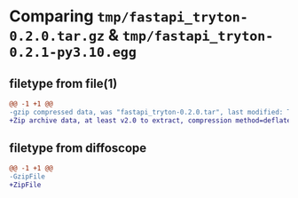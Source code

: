 # Comparing `tmp/fastapi_tryton-0.2.0.tar.gz` & `tmp/fastapi_tryton-0.2.1-py3.10.egg`

## filetype from file(1)

```diff
@@ -1 +1 @@
-gzip compressed data, was "fastapi_tryton-0.2.0.tar", last modified: Tue Jan 10 21:24:46 2023, max compression
+Zip archive data, at least v2.0 to extract, compression method=deflate
```

## filetype from diffoscope

```diff
@@ -1 +1 @@
-GzipFile
+ZipFile
```

